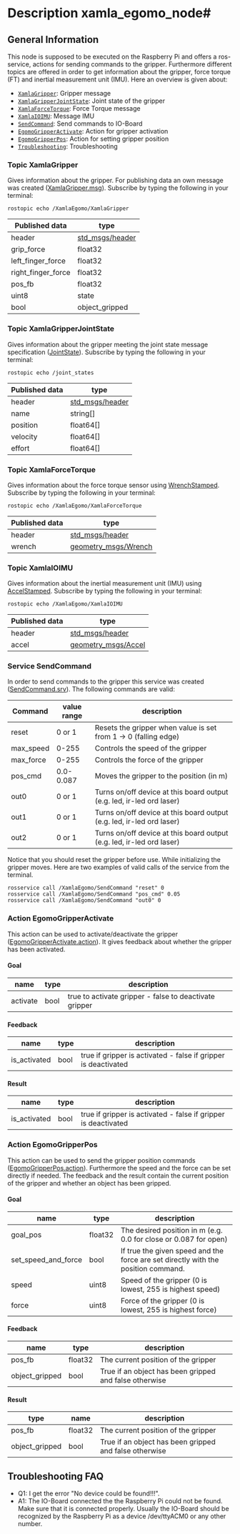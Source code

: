 # Description xamla_egomo_node#

## General Information ##

This node is supposed to be executed on the Raspberry Pi and offers a ros-service, actions for sending commands to the gripper. Furthermore different topics are offered in order to get information about the gripper, force torque (FT) and inertial measurement unit (IMU). Here an overview is given about:

 *  [`XamlaGripper`](#XamlaGripper): Gripper message
 *  [`XamlaGripperJointState`](#XamlaGripperJointState): Joint state of the gripper
 *  [`XamlaForceTorque`](#XamlaForceTorque): Force Torque message
 *  [`XamlaIOIMU`](#XamlaIOIMU): Message IMU
 *  [`SendCommand`](#SendCommand): Send commands to IO-Board
 *  [`EgomoGripperActivate`](#EgomoGripperActivate): Action for gripper activation
 *  [`EgomoGripperPos`](#EgomoGripperPos): Action for setting gripper position
 *  [`Troubleshooting`](#Troubleshooting): Troubleshooting

<a name="XamlaGripper"></a>
### Topic XamlaGripper ###

Gives information about the gripper. For publishing data an own message was created ([XamlaGripper.msg](https://github.com/Xamla/xamla_egomo/tree/master/egomo_msgs/msg)). Subscribe by typing the following in your terminal:

    rostopic echo /XamlaEgomo/XamlaGripper

Published data | type
---------|-----------
header   | [std_msgs/header](http://docs.ros.org/jade/api/std_msgs/html/msg/Header.html)
grip_force | float32
left_finger_force | float32
right_finger_force | float32
pos_fb | float32
uint8 | state
bool | object_gripped

<a name="XamlaGripperJointState"></a>
### Topic XamlaGripperJointState ###

Gives information about the gripper meeting the joint state message specification ([JointState](http://docs.ros.org/jade/api/sensor_msgs/html/msg/JointState.html)). Subscribe by typing the following in your terminal:

    rostopic echo /joint_states

Published data | type
---------|-----------
header   | [std_msgs/header](http://docs.ros.org/jade/api/std_msgs/html/msg/Header.html)
name     | string[]
position | float64[]
velocity | float64[]
effort | float64[]

<a name="XamlaForceTorque"></a>
### Topic XamlaForceTorque ###

Gives information about the force torque sensor using [WrenchStamped](http://docs.ros.org/jade/api/geometry_msgs/html/msg/WrenchStamped.html). Subscribe by typing the following in your terminal: 

    rostopic echo /XamlaEgomo/XamlaForceTorque

Published data | type
---------|-----------
header   | [std_msgs/header](http://docs.ros.org/jade/api/std_msgs/html/msg/Header.html)
wrench   | [geometry_msgs/Wrench](http://docs.ros.org/jade/api/geometry_msgs/html/msg/Wrench.html)

<a name="XamlaIOIMU"></a>
### Topic XamlaIOIMU ###

Gives information about the inertial measurement unit (IMU) using [AccelStamped](http://docs.ros.org/jade/api/geometry_msgs/html/msg/AccelStamped.html). Subscribe by typing the following in your terminal: 

    rostopic echo /XamlaEgomo/XamlaIOIMU

Published data | type
---------|-----------
header   | [std_msgs/header](http://docs.ros.org/jade/api/std_msgs/html/msg/Header.html)
accel   | [geometry_msgs/Accel](http://docs.ros.org/jade/api/geometry_msgs/html/msg/Accel.html)

<a name="SendCommand"></a>
### Service SendCommand ###

In order to send commands to the gripper this service was created ([SendCommand.srv](https://github.com/Xamla/xamla_egomo/tree/master/egomo_msgs/srv)). The following commands are valid:

Command | value range | description
---------|-----------|--------------
reset   | 0 or 1 | Resets the gripper when value is set from 1 -> 0 (falling edge)
max_speed | 0-255 | Controls the speed of the gripper
max_force | 0-255 | Controls the force of the gripper
pos_cmd | 0.0-0.087 | Moves the gripper to the position (in m)
out0 | 0 or 1 | Turns on/off device at this board output (e.g. led, ir-led ord laser)
out1 | 0 or 1 | Turns on/off device at this board output (e.g. led, ir-led ord laser)
out2 | 0 or 1 | Turns on/off device at this board output (e.g. led, ir-led ord laser)

Notice that you should reset the gripper before use. While initializing the gripper moves. Here are two examples of valid calls of the service from the terminal.

    rosservice call /XamlaEgomo/SendCommand "reset" 0
    rosservice call /XamlaEgomo/SendCommand "pos_cmd" 0.05
    rosservice call /XamlaEgomo/SendCommand "out0" 0

<a name="EgomoGripperActivate"></a>
### Action EgomoGripperActivate ###

This action can be used to activate/deactivate the gripper ([EgomoGripperActivate.action](https://github.com/Xamla/xamla_egomo/blob/master/egomo_msgs/action/EgomoGripperActivate.action)). It gives feedback about whether the gripper has been activated.

#### Goal ####

name | type | description
---------|-----------|---------------
activate   | bool | true to activate gripper - false to deactivate gripper

#### Feedback ####

name | type | description
---------|-----------|---------------
is_activated   | bool | true if gripper is activated - false if gripper is deactivated

#### Result ####

name | type | description
---------|-----------|---------------
is_activated   | bool | true if gripper is activated - false if gripper is deactivated

<a name="EgomoGripperPos"></a>
### Action EgomoGripperPos ###

This action can be used to send the gripper position commands ([EgomoGripperPos.action](https://github.com/Xamla/xamla_egomo/blob/master/egomo_msgs/action/EgomoGripperPos.action)). Furthermore the speed and the force can be set directly if needed. The feedback and the result contain the current position of the gripper and whether an object has been gripped.

#### Goal ####

name | type | description
---------|-----------|---------------
goal_pos   | float32 | The desired position in m (e.g. 0.0 for close or 0.087 for open)
set_speed_and_force | bool | If true the given speed and the force are set directly with the position command.
speed | uint8 | Speed of the gripper (0 is lowest, 255 is highest speed)
force | uint8 | Force of the gripper (0 is lowest, 255 is highest force)

#### Feedback ####

name | type | description
---------|-----------|---------------
pos_fb   | float32 | The current position of the gripper
object_gripped   | bool | True if an object has been gripped and false otherwise

#### Result ####

type | name | description
---------|-----------|---------------
pos_fb   | float32 | The current position of the gripper
object_gripped   | bool | True if an object has been gripped and false otherwise

<a name="Troubleshooting"></a>
## Troubleshooting FAQ

 - Q1: I get the error "No device could be found!!!".
 - A1: The IO-Board connected the the Raspberry Pi could not be found. Make sure that it is connected properly. Usually the IO-Board should be recognized by the Raspberry Pi as a device /dev/ttyACM0 or any other number.
